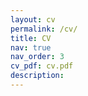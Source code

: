 ```yaml
---
layout: cv
permalink: /cv/
title: CV
nav: true
nav_order: 3
cv_pdf: cv.pdf
description: 
---
```


<object data="../assets/cv.pdf" width="1000" height="1000" type='application/pdf'></object>
